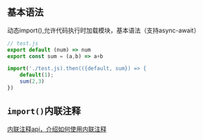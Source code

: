 ## 基本语法
动态import(),允许代码执行时加载模块，基本语法（支持async-await）
```js
// test.js
export default (num) => num
export const sum = (a,b) => a+b

import('./test.js).then(({default, sum}) => {
    default(1);
    sum(2,3)
})
```
## `import()`内联注释
[内联注释api，介绍如何使用内联注释](https://webpack.docschina.org/api/module-methods/#magic-comments)

